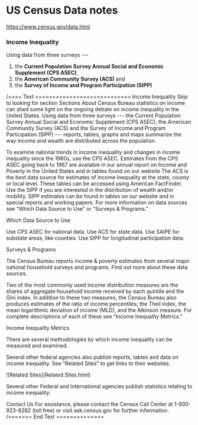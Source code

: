 # US Census Data notes  

https://www.census.gov/data.html  

### Income Inequality  
Using data from three surveys --- 
 1. the **Current Population Survey Annual Social and Economic  Supplement (CPS ASEC)**, 
 2. the **American Community Survey (ACS)** and 
 3. the **Survey of Income and Program Participation (SIPP)** 


/==== Text ============================
Income Inequality
Skip to looking for section
Sections
About
Census Bureau statistics on income can shed some light on the ongoing debate on income inequality in the United States. Using data from three surveys --- the Current Population Survey Annual Social and Economic  Supplement (CPS ASEC), the American Community Survey (ACS) and the Survey of Income and Program Participation (SIPP) --- reports, tables, graphs and maps summarize the way income and wealth are distributed across the population.

To examine national trends in income inequality and changes in income inequality since the 1960s, use the CPS ASEC. Estimates from the CPS ASEC going back to 1967 are available in our annual report on Income and Poverty in the United States and in tables found on our website
The ACS is the best data source for estimates of income inequality at the state, county or local level.  These tables can be accessed using American FactFinder.
Use the SIPP if you are interested in the distribution of wealth and/or mobility.  SIPP estimates can be found in tables on our website and in special reports and working papers.
For more information on data sources see “Which Data Source to Use” or “Surveys & Programs.”

Which Data Source to Use

Use CPS ASEC for national data. Use ACS for state data. Use SAIPE for substate areas, like counties. Use SIPP for longitudinal participation data.

Surveys & Programs

The Census Bureau reports income & poverty estimates from several major national household surveys and programs. Find out more about these data sources.

Two of the most commonly used income distribution measures are the shares of aggregate household income received by each quintile and the Gini index. In addition to these two measures, the Census Bureau also produces estimates of the ratio of income percentiles; the Theil index, the mean logarithmic deviation of income (MLD), and the Atkinson measure.  For complete descriptions of each of these see “Income Inequality Metrics."

Income Inequality Metrics

There are several methodologies by which income inequality can be measured and examined.

Several other federal agencies also publish reports, tables and data on income inequality.  See “Related Sites” to get links to their websites.

![Related Sites](Related Sites.html)

Several other Federal and International agencies publish statistics relating to income inequality.

Contact Us
For assistance, please contact the Census Call Center at 1-800-923-8282 (toll free) or visit ask.census.gov for further information.  
/======= End Text ==============  
